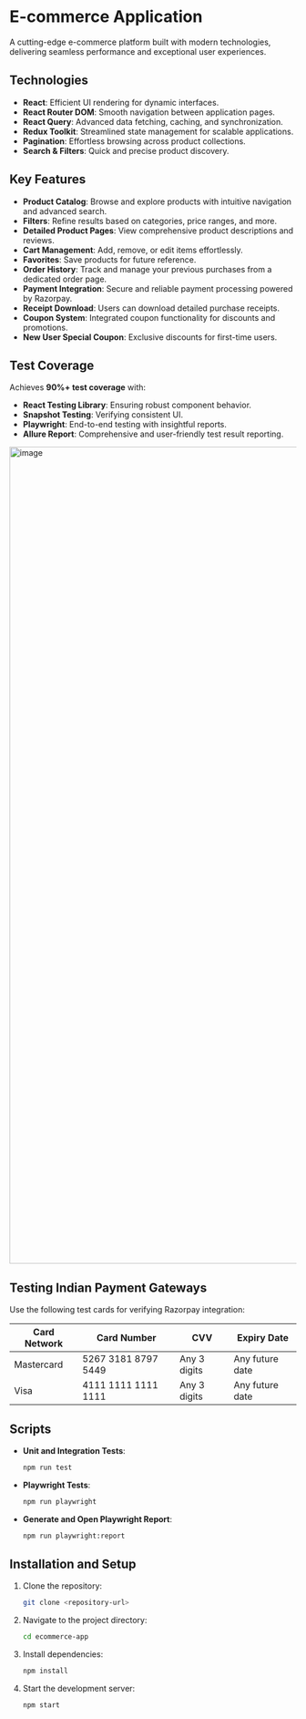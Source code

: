 # E-commerce Application

A cutting-edge e-commerce platform built with modern technologies, delivering seamless performance and exceptional user experiences.

## Technologies

- **React**: Efficient UI rendering for dynamic interfaces.
- **React Router DOM**: Smooth navigation between application pages.
- **React Query**: Advanced data fetching, caching, and synchronization.
- **Redux Toolkit**: Streamlined state management for scalable applications.
- **Pagination**: Effortless browsing across product collections.
- **Search & Filters**: Quick and precise product discovery.

## Key Features

- **Product Catalog**: Browse and explore products with intuitive navigation and advanced search.
- **Filters**: Refine results based on categories, price ranges, and more.
- **Detailed Product Pages**: View comprehensive product descriptions and reviews.
- **Cart Management**: Add, remove, or edit items effortlessly.
- **Favorites**: Save products for future reference.
- **Order History**: Track and manage your previous purchases from a dedicated order page.
- **Payment Integration**: Secure and reliable payment processing powered by Razorpay.
- **Receipt Download**: Users can download detailed purchase receipts.
- **Coupon System**: Integrated coupon functionality for discounts and promotions.
- **New User Special Coupon**: Exclusive discounts for first-time users.

## Test Coverage

Achieves **90%+ test coverage** with:

- **React Testing Library**: Ensuring robust component behavior.
- **Snapshot Testing**: Verifying consistent UI.
- **Playwright**: End-to-end testing with insightful reports.
- **Allure Report**: Comprehensive and user-friendly test result reporting.

<img width="1434" alt="image" src="https://github.com/user-attachments/assets/25bf8d0f-3052-40e8-b68e-9ee1380481d9" />



## Testing Indian Payment Gateways

Use the following test cards for verifying Razorpay integration:

| Card Network | Card Number         | CVV          | Expiry Date     |
| ------------ | ------------------- | ------------ | --------------- |
| Mastercard   | 5267 3181 8797 5449 | Any 3 digits | Any future date |
| Visa         | 4111 1111 1111 1111 | Any 3 digits | Any future date |

## Scripts

- **Unit and Integration Tests**:
  ```bash
  npm run test
  ```
- **Playwright Tests**:
  ```bash
  npm run playwright
  ```
- **Generate and Open Playwright Report**:
  ```bash
  npm run playwright:report
  ```

## Installation and Setup

1. Clone the repository:

   ```bash
   git clone <repository-url>
   ```

2. Navigate to the project directory:

   ```bash
   cd ecommerce-app
   ```

3. Install dependencies:

   ```bash
   npm install
   ```

4. Start the development server:
   ```bash
   npm start

   ```
